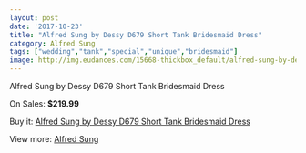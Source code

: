 ```yaml
---
layout: post
date: '2017-10-23'
title: "Alfred Sung by Dessy D679 Short Tank Bridesmaid Dress"
category: Alfred Sung
tags: ["wedding","tank","special","unique","bridesmaid"]
image: http://img.eudances.com/15668-thickbox_default/alfred-sung-by-dessy-d679-short-tank-bridesmaid-dress.jpg
---
```

Alfred Sung by Dessy D679 Short Tank Bridesmaid Dress

On Sales: **$219.99**
<a href="https://www.eudances.com/en/alfred-sung/4627-alfred-sung-by-dessy-d679-short-tank-bridesmaid-dress.html"><amp-img layout="responsive" width="600" height="600" src="//img.eudances.com/15668-thickbox_default/alfred-sung-by-dessy-d679-short-tank-bridesmaid-dress.jpg" alt="Alfred Sung by Dessy D679 Short Tank Bridesmaid Dress 0" /></a>
<a href="https://www.eudances.com/en/alfred-sung/4627-alfred-sung-by-dessy-d679-short-tank-bridesmaid-dress.html"><amp-img layout="responsive" width="600" height="600" src="//img.eudances.com/15671-thickbox_default/alfred-sung-by-dessy-d679-short-tank-bridesmaid-dress.jpg" alt="Alfred Sung by Dessy D679 Short Tank Bridesmaid Dress 1" /></a>
<a href="https://www.eudances.com/en/alfred-sung/4627-alfred-sung-by-dessy-d679-short-tank-bridesmaid-dress.html"><amp-img layout="responsive" width="600" height="600" src="//img.eudances.com/15670-thickbox_default/alfred-sung-by-dessy-d679-short-tank-bridesmaid-dress.jpg" alt="Alfred Sung by Dessy D679 Short Tank Bridesmaid Dress 2" /></a>
<a href="https://www.eudances.com/en/alfred-sung/4627-alfred-sung-by-dessy-d679-short-tank-bridesmaid-dress.html"><amp-img layout="responsive" width="600" height="600" src="//img.eudances.com/15669-thickbox_default/alfred-sung-by-dessy-d679-short-tank-bridesmaid-dress.jpg" alt="Alfred Sung by Dessy D679 Short Tank Bridesmaid Dress 3" /></a>

Buy it: [Alfred Sung by Dessy D679 Short Tank Bridesmaid Dress](https://www.eudances.com/en/alfred-sung/4627-alfred-sung-by-dessy-d679-short-tank-bridesmaid-dress.html "Alfred Sung by Dessy D679 Short Tank Bridesmaid Dress")

View more: [Alfred Sung](https://www.eudances.com/en/52-alfred-sung "Alfred Sung")
